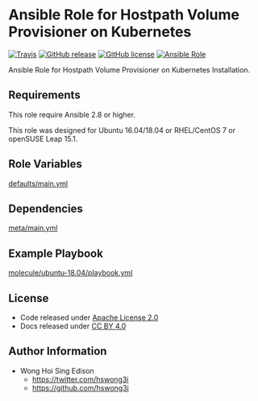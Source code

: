 # Ansible Role for Hostpath Volume Provisioner on Kubernetes

[![Travis](https://img.shields.io/travis/alvistack/ansible-role-kubernetes-hostpath-provisioner.svg)](https://travis-ci.org/alvistack/ansible-role-kubernetes-hostpath-provisioner)
[![GitHub release](https://img.shields.io/github/release/alvistack/ansible-role-kubernetes-hostpath-provisioner.svg)](https://github.com/alvistack/ansible-role-kubernetes-hostpath-provisioner)
[![GitHub license](https://img.shields.io/github/license/alvistack/ansible-role-kubernetes-hostpath-provisioner.svg)](https://github.com/alvistack/ansible-role-kubernetes-hostpath-provisioner/blob/master/LICENSE)
[![Ansible Role](https://img.shields.io/badge/galaxy-alvistack.kubernetes_hostpath_provisioner-blue.svg)](https://galaxy.ansible.com/alvistack/kubernetes_hostpath_provisioner)

Ansible Role for Hostpath Volume Provisioner on Kubernetes Installation.

## Requirements

This role require Ansible 2.8 or higher.

This role was designed for Ubuntu 16.04/18.04 or RHEL/CentOS 7 or openSUSE Leap 15.1.

## Role Variables

[defaults/main.yml](defaults/main.yml)

## Dependencies

[meta/main.yml](meta/main.yml)

## Example Playbook

[molecule/ubuntu-18.04/playbook.yml](molecule/ubuntu-18.04/playbook.yml)

## License

  - Code released under [Apache License 2.0](LICENSE)
  - Docs released under [CC BY 4.0](http://creativecommons.org/licenses/by/4.0/)

## Author Information

  - Wong Hoi Sing Edison
      - <https://twitter.com/hswong3i>
      - <https://github.com/hswong3i>
